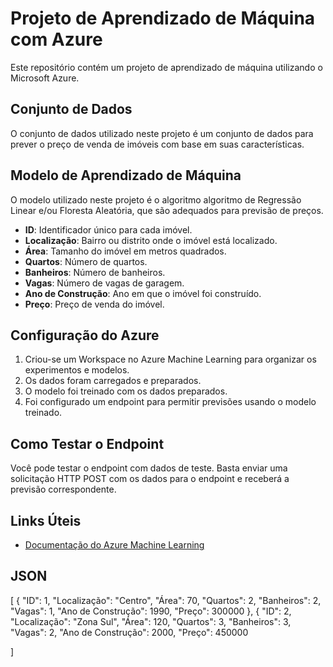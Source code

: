 # Projeto de Aprendizado de Máquina com Azure

Este repositório contém um projeto de aprendizado de máquina utilizando o Microsoft Azure.

## Conjunto de Dados

O conjunto de dados utilizado neste projeto é um conjunto de dados para prever o preço de venda de imóveis com base em suas características.

## Modelo de Aprendizado de Máquina

O modelo utilizado neste projeto é o algoritmo algoritmo de Regressão Linear e/ou Floresta Aleatória, que são adequados para previsão de preços.

- **ID**: Identificador único para cada imóvel.
- **Localização**: Bairro ou distrito onde o imóvel está localizado.
- **Área**: Tamanho do imóvel em metros quadrados.
- **Quartos**: Número de quartos.
- **Banheiros**: Número de banheiros.
- **Vagas**: Número de vagas de garagem.
- **Ano de Construção**: Ano em que o imóvel foi construído.
- **Preço**: Preço de venda do imóvel.

## Configuração do Azure

1. Criou-se um Workspace no Azure Machine Learning para organizar os experimentos e modelos.
2. Os dados foram carregados e preparados.
3. O modelo foi treinado com os dados preparados.
4. Foi configurado um endpoint para permitir previsões usando o modelo treinado.

## Como Testar o Endpoint

Você pode testar o endpoint com dados de teste. Basta enviar uma solicitação HTTP POST com os dados para o endpoint e receberá a previsão correspondente.

## Links Úteis

- [Documentação do Azure Machine Learning](https://docs.microsoft.com/azure/machine-learning/)

## JSON
[
  {
    "ID": 1,
    "Localização": "Centro",
    "Área": 70,
    "Quartos": 2,
    "Banheiros": 2,
    "Vagas": 1,
    "Ano de Construção": 1990,
    "Preço": 300000
  },
  {
    "ID": 2,
    "Localização": "Zona Sul",
    "Área": 120,
    "Quartos": 3,
    "Banheiros": 3,
    "Vagas": 2,
    "Ano de Construção": 2000,
    "Preço": 450000
 
 ]
